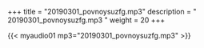 +++
title = "20190301_povnoysuzfg.mp3"
description = " 20190301_povnoysuzfg.mp3 "
weight = 20
+++

{{< myaudio01 mp3="20190301_povnoysuzfg.mp3" >}}


